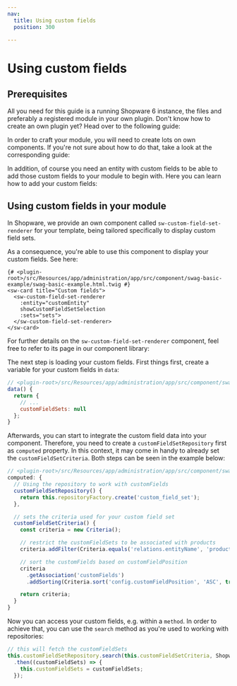```yaml
---
nav:
  title: Using custom fields
  position: 300

---
```


# Using custom fields

## Prerequisites

All you need for this guide is a running Shopware 6 instance, the files and preferably a registered module in your own plugin. Don't know how to create an own plugin yet? Head over to the following guide:

<PageRef page="../plugin-base-guide" />

In order to craft your module, you will need to create lots on own components. If you're not sure about how to do that, take a look at the corresponding guide:

<PageRef page="add-custom-component" />

In addition, of course you need an entity with custom fields to be able to add those custom fields to your module to begin with. Here you can learn how to add your custom fields:

<PageRef page="../framework/custom-field/add-custom-field" />

## Using custom fields in your module

In Shopware, we provide an own component called `sw-custom-field-set-renderer` for your template, being tailored specifically to display custom field sets.

As a consequence, you're able to use this component to display your custom fields. See here:

```twig
{# <plugin-root>/src/Resources/app/administration/app/src/component/swag-basic-example/swag-basic-example.html.twig #}
<sw-card title="Custom fields">
  <sw-custom-field-set-renderer
    :entity="customEntity"
    showCustomFieldSetSelection
    :sets="sets">
  </sw-custom-field-set-renderer>
</sw-card>
```

For further details on the `sw-custom-field-set-renderer` component, feel free to refer to its page in our component library:

<PageRef page="https://component-library.shopware.com/components/sw-custom-field-set-renderer" title="Homepage - Shopware Component library" target="_blank" />

The next step is loading your custom fields. First things first, create a variable for your custom fields in `data`:

```javascript
// <plugin-root>/src/Resources/app/administration/app/src/component/swag-basic-example/index.js
data() {
  return {
    // ...
    customFieldSets: null
  };
}
```

Afterwards, you can start to integrate the custom field data into your component. Therefore, you need to create a `customFieldSetRepository` first as `computed` property. In this context, it may come in handy to already set the `customFieldSetCriteria`. Both steps can be seen in the example below:

```javascript
// <plugin-root>/src/Resources/app/administration/app/src/component/swag-basic-example/index.js
computed: {
  // Using the repository to work with customFields
  customFieldSetRepository() {
    return this.repositoryFactory.create('custom_field_set');
  },

  // sets the criteria used for your custom field set
  customFieldSetCriteria() {
    const criteria = new Criteria();

    // restrict the customFieldSets to be associated with products
    criteria.addFilter(Criteria.equals('relations.entityName', 'product'));

    // sort the customFields based on customFieldPosition
    criteria
      .getAssociation('customFields')
      .addSorting(Criteria.sort('config.customFieldPosition', 'ASC', true));

    return criteria;
  }
}
```

Now you can access your custom fields, e.g. within a `method`. In order to achieve that, you can use the `search` method as you're used to working with repositories:

```javascript
// this will fetch the customFieldSets
this.customFieldSetRepository.search(this.customFieldSetCriteria, Shopware.Context.api)
  .then((customFieldSets) => {
    this.customFieldSets = customFieldSets;
  });
```
